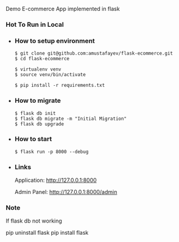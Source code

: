 

Demo E-commerce App implemented in flask

### Hot To Run in Local

- ### How to setup environment
    
    ```shell script
    $ git clone git@github.com:amustafayev/flask-ecommerce.git
    $ cd flask-ecommerce
    
    $ virtualenv venv
    $ source venv/bin/activate
    
    $ pip install -r requirements.txt
    ```

- ### How to migrate
    
    ```shell script
    $ flask db init 
    $ flask db migrate -m "Initial Migration"
    $ flask db upgrade  
    ```

- ### How to start
    
    ```shell script
    $ flask run -p 8000 --debug
    ```
- ### Links
    Application: http://127.0.0.1:8000
    
    Admin Panel: http://127.0.0.1:8000/admin

### Note
If flask db not working

pip uninstall flask
pip install flask
